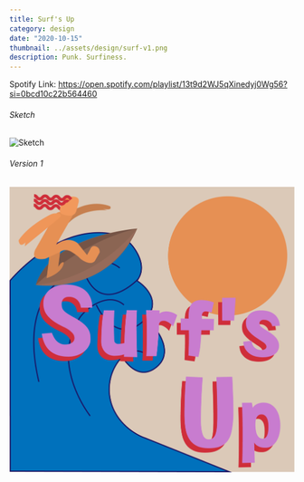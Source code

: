 ```yaml
---
title: Surf's Up
category: design
date: "2020-10-15"
thumbnail: ../assets/design/surf-v1.png
description: Punk. Surfiness.
---
```


Spotify Link: https://open.spotify.com/playlist/13t9d2WJ5qXinedyj0Wg56?si=0bcd10c22b564460

<h6>Sketch</h6>

![Sketch](../assets/design/surf-sketch.png)

<h6>Version 1</h6>

![Version 1](../assets/design/surf-v1.png)